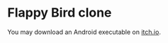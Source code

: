 # Flappy Bird clone

You may download an Android executable on [itch.io](https://snma.itch.io/flappybird-clone).
